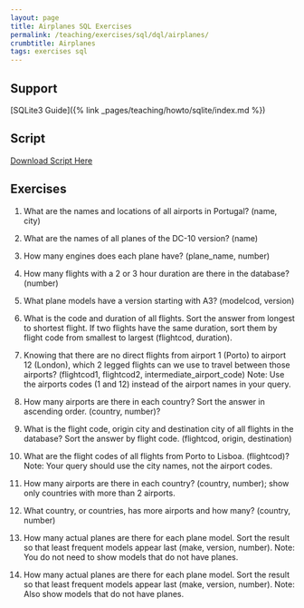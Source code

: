 ```yaml
---
layout: page
title: Airplanes SQL Exercises
permalink: /teaching/exercises/sql/dql/airplanes/
crumbtitle: Airplanes
tags: exercises sql
---
```


## Support
[SQLite3 Guide]({% link _pages/teaching/howto/sqlite/index.md %})


## Script

[Download Script Here](/teaching/exercises/sql/dql/scripts/airplanes.sql)

## Exercises

1. What are the names and locations of all airports in Portugal? (name, city)

2. What are the names of all planes of the DC-10 version? (name)

3. How many engines does each plane have? (plane_name, number)

4. How many flights with a 2 or 3 hour duration are there in the database? (number)

5. What plane models have a version starting with A3? (modelcod, version)

6. What is the code and duration of all flights. Sort the answer from longest to shortest flight. If two flights have the same duration, sort them by flight code from smallest to largest (flightcod, duration).

7. Knowing that there are no direct flights from airport 1 (Porto) to airport 12 (London), which 2 legged flights can we use to travel between those airports? (flightcod1, flightcod2, intermediate_airport_code) Note: Use the airports codes (1 and 12) instead of the airport names in your query.

8. How many airports are there in each country? Sort the answer in ascending order. (country, number)?

9. What is the flight code, origin city and destination city of all flights in the database? Sort the answer by flight code. (flightcod, origin, destination)

10. What are the flight codes of all flights from Porto to Lisboa. (flightcod)? Note: Your query should use the city names, not the airport codes.

11. How many airports are there in each country? (country, number); show only countries with more than 2 airports.

12. What country, or countries, has more airports and how many? (country, number)

13. How many actual planes are there for each plane model. Sort the result so that least frequent models appear last (make, version, number). Note: You do not need to show models that do not have planes.

14. How many actual planes are there for each plane model. Sort the result so that least frequent models appear last (make, version, number). Note: Also show models that do not have planes.
